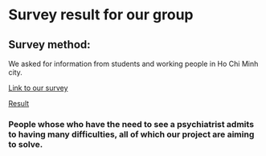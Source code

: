 # Survey result for our group

## Survey method: 

We asked for information from students and working people in Ho Chi Minh city.

[Link to our survey](https://docs.google.com/forms/d/e/1FAIpQLSd6hChRvapGetsDgrfcJeH4qrh592vyOWGyacR66T2y5-eqTA/viewform?c=0&w=1)

[Result](https://drive.google.com/open?id=1AjTxWyqrdC-swd8hBjGks8gBint2tkssV-R3gD9kWiw)

### People whose who have the need to see a psychiatrist admits to having many difficulties, all of which our project are aiming to solve.
